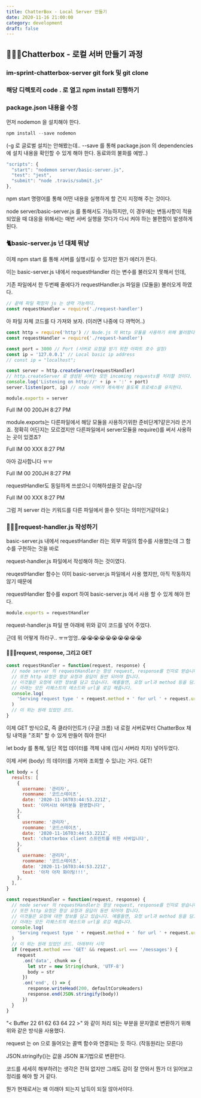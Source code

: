 ```yaml
---
title: ChatterBox - Local Server 만들기
date: 2020-11-16 21:00:00
category: development
draft: false
---
```


## 🧙🏻‍♀️Chatterbox - 로컬 서버 만들기 과정

### im-sprint-chatterbox-server git fork 및 git clone

### 해당 디렉토리 code . 로 열고 npm install 진행하기

### package.json 내용을 수정

먼저 nodemon 을 설치해야 한다.

```js
npm install --save nodemon
```

(-g 로 글로벌 설치는 안해봤는데.. --save 를 통해 package.json 의 dependencies 에 설치 내용을 확인할 수 있게 해야 한다. 동료와의 불화를 예방..)

```js
"scripts": {
  "start": "nodemon server/basic-server.js",
  "test": "jest",
  "submit": "node .travis/submit.js"
},
```

npm start 명령어를 통해 어떤 내용을 실행하게 할 건지 지정해 주는 것이다.

node server/basic-server.js 를 통해서도 가능하지만, 이 경우에는 변동사항이 적용되었을 때 대응을 위해서는 매번 서버 실행을 껏다가 다시 켜야 하는 불편함이 발생하게 된다.

### 🐈basic-server.js 넌 대체 뭐냥

이제 npm start 를 통해 서버를 실행시킬 수 있지만 뭔가 에러가 뜬다.

이는 basic-server.js 내에서 requestHandler 라는 변수를 불러오지 못해서 인데,

기존 파일에서 한 두번째 줄에다가 requestHandler.js 파일을 (모듈을) 불러오게 하였다.

```js
// 끝에 파일 확장자 js 는 생략 가능하다.
const requestHandler = require('./request-handler')
```

아 파일 자체 코드를 다 가져와 보자.
(이러면 나중에 다 까먹어..)

```js
const http = require('http') // Node.js 의 Http 모듈을 사용하기 위해 불러왔다.
const requestHandler = require('./request-handler')

const port = 3000 // Port (서버로 요청을 받기 위한 아파트 호수 설정)
const ip = '127.0.0.1' // Local basic ip address
// const ip = "localhost";

const server = http.createServer(requestHandler)
// http.createServer 로 생성된 서버는 모든 incoming requests를 처리할 것이다.
console.log('Listening on http://' + ip + ':' + port)
server.listen(port, ip) // node 서버가 계속해서 돌도록 프로세스를 유지한다.

module.exports = server
```

Full IM 00 200JH 8:27 PM

module.exports는 다른파일에서 해당 모듈을 사용하기위한 준비단계?같은거라 쓴거죠. 정확히 어딘지는 모르겠지만 다른파일에서 server모듈을 require()를 써서 사용하는 곳이 있겠죠?

Full IM 00 XXX 8:27 PM

아아 감사합니다 ㅠㅠ

Full IM 00 200JH 8:27 PM

requestHandler도 동일하게 쓰셨으니 이해하셨을것 같습니당

Full IM 00 XXX 8:27 PM

그럼 저 server 라는 키워드를 다른 파일에서 쓸수 잇다는 의미인거같아요:)

### 👩🏿‍🦰request-handler.js 작성하기

basic-server.js 내에서 requestHandler 라는 외부 파일의 함수를 사용했는데 그 함수를 구현하는 것을 바로

request-handler.js 파일에서 작성해야 하는 것이였다.

reuqestHandler 함수는 이미 basic-server.js 파일에서 사용 했지만, 아직 작동하지 않기 때문에

requestHandler 함수를 export 하여 basic-server.js 에서 사용 할 수 있게 해야 한다.

```js
module.exports = requestHandler
```

request-handler.js 파일 맨 아래에 위와 같이 코드를 넣어 주었다.

근데 뭐 어떻게 하라구.. ㅠㅠ엉엉..😭😭😭😭😭😭😭😭😭😭

#### 👩🏿‍🦰request, response, 그리고 GET

```js
const requestHandler = function(request, response) {
  // node server 의 requestHandler는 항상 request, response를 인자로 받습니다.
  // 또한 http 요청은 항상 요청과 응답이 동반 되어야 합니다.
  // 이것들은 요청에 대한 정보를 담고 있습니다. 예를들면, 요청 url과 method 등을 담고 있습니다.
  // 아래는 모든 리퀘스트의 메소드와 url을 로깅 해줍니다.
  console.log(
    'Serving request type ' + request.method + ' for url ' + request.url
  )
  // 이 위는 원래 있었던 코드.
}
```

이제 GET 방식으로, 즉 클라이언트가 (구글 크롬) 내 로컬 서버로부터 ChatterBox 채팅 내역을 "조회" 할 수 있게 만들어 줘야 한다!

let body 를 통해, 일단 목업 데이터를 객체 내에 (임시 서버라 치자) 넣어두었다.

이제 서버 (body) 의 데이터를 가져와 조회할 수 있냐는 거다. GET!

```js
let body = {
  results: [
    {
      username: '관리자',
      roomname: '코드스테이츠',
      date: '2020-11-16T03:44:53.221Z',
      text: '이머시브 여러분들 환영합니다',
    },
    {
      username: '관리자',
      roomname: '코드스테이츠',
      date: '2020-11-16T03:44:53.221Z',
      text: 'chatterbox client 스프린트를 위한 서버입니다',
    },
    {
      username: '관리자',
      roomname: '코드스테이츠',
      date: '2020-11-16T03:44:53.221Z',
      text: '아자 아자 화이팅!!!',
    },
  ],
}

const requestHandler = function(request, response) {
  // node server 의 requestHandler는 항상 request, response를 인자로 받습니다.
  // 또한 http 요청은 항상 요청과 응답이 동반 되어야 합니다.
  // 이것들은 요청에 대한 정보를 담고 있습니다. 예를들면, 요청 url과 method 등을 담고 있습니다.
  // 아래는 모든 리퀘스트의 메소드와 url을 로깅 해줍니다.
  console.log(
    'Serving request type ' + request.method + ' for url ' + request.url
  )
  // 이 위는 원래 있었던 코드. 아래부터 시작
  if (request.method === 'GET' && request.url === '/messages') {
    request
      .on('data', chunk => {
        let str = new String(chunk, 'UTF-8')
        body = str
      })
      .on('end', () => {
        response.writeHead(200, defaultCorsHeaders)
        response.end(JSON.stringify(body))
      })
  }
}
```

"< Buffer 22 61 62 63 64 22 >" 와 같이 처리 되는 부분을 문자열로 변환하기 위해 위와 같은 방식을 사용했다.

request 는 on 으로 들어오는 콜백 함수와 연결되는 듯 하다. (작동원리는 모른다)

JSON.stringify()는 값을 JSON 표기법으로 변환한다.

코드를 세세히 해부하려는 생각은 전혀 없지만 그래도 감이 잘 안와서 뭔가 더 읽어보고 정리를 해야 할 거 같다.

뭔가 현재로서는 왜 이래야 되는지 납득이 되질 않아서이다.
